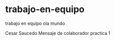 # trabajo-en-equipo
trabajo  en equipo 
ola mundo 

Cesar Saucedo
Mensaje de colaborador 
practica 1
